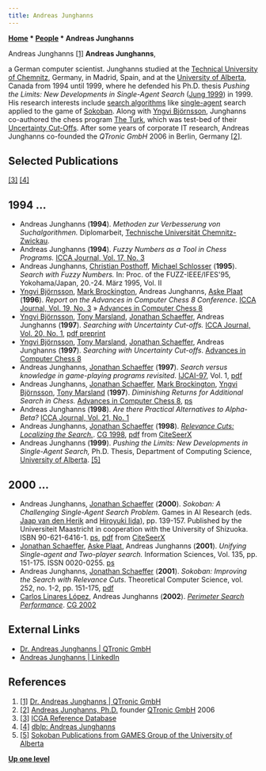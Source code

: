 ```yaml
---
title: Andreas Junghanns
---
```

**[Home](Home "Home") * [People](People "People") * Andreas Junghanns**

[](http://www.qtronic.de/en/andreas_junghanns.html) Andreas Junghanns <a id="cite-note-1" href="#cite-ref-1">[1]</a>
**Andreas Junghanns**,

a German computer scientist. Junghanns studied at the [Technical University of Chemnitz](Chemnitz_University_of_Technology "Chemnitz University of Technology"), Germany, in Madrid, Spain, and at the [University of Alberta](University_of_Alberta "University of Alberta"), Canada from 1994 until 1999, where he defended his Ph.D. thesis *Pushing the Limits: New Developments in Single-Agent Search* ([Jung 1999](#pushingthelimits)) in 1999. His research interests include [search algorithms](Search "Search") like [single-agent](https://en.wikipedia.org/wiki/Intelligent_agent) search applied to the game of [Sokoban](index.php?title=Sokoban&action=edit&redlink=1 "Sokoban (page does not exist)"). Along with [Yngvi Björnsson](Yngvi_Bj%C3%B6rnsson "Yngvi Björnsson"), Junghanns co-authored the chess program [The Turk](The_Turk "The Turk"), which was test-bed of their [Uncertainty Cut-Offs](Uncertainty_Cut-Offs "Uncertainty Cut-Offs"). After some years of corporate IT research, Andreas Junghanns co-founded the *QTronic GmbH* 2006 in Berlin, Germany <a id="cite-note-2" href="#cite-ref-2">[2]</a>.

## Selected Publications

<a id="cite-note-3" href="#cite-ref-3">[3]</a> <a id="cite-note-4" href="#cite-ref-4">[4]</a>

## 1994 ...

- Andreas Junghanns (**1994**). *Methoden zur Verbesserung von Suchalgorithmen.* Diplomarbeit, [Technische Universität Chemnitz-Zwickau](Chemnitz_University_of_Technology "Chemnitz University of Technology").
- Andreas Junghanns (**1994**). *Fuzzy Numbers as a Tool in Chess Programs.* [ICCA Journal, Vol. 17, No. 3](ICGA_Journal#17_3 "ICGA Journal")
- Andreas Junghanns, [Christian Posthoff](Christian_Posthoff "Christian Posthoff"), [Michael Schlosser](Michael_Schlosser "Michael Schlosser") (**1995**). *Search with Fuzzy Numbers.* In: Proc. of the FUZZ-IEEE/IFES'95, Yokohama/Japan, 20.-24. März 1995, Vol. II
- [Yngvi Björnsson](Yngvi_Bj%C3%B6rnsson "Yngvi Björnsson"), [Mark Brockington](Mark_Brockington "Mark Brockington"), Andreas Junghanns, [Aske Plaat](Aske_Plaat "Aske Plaat") (**1996**). *Report on the Advances in Computer Chess 8 Conference*. [ICCA Journal, Vol. 19, No. 3](ICGA_Journal#19_3 "ICGA Journal") » [Advances in Computer Chess 8](Advances_in_Computer_Chess_8 "Advances in Computer Chess 8")
- [Yngvi Björnsson](Yngvi_Bj%C3%B6rnsson "Yngvi Björnsson"), [Tony Marsland](Tony_Marsland "Tony Marsland"), [Jonathan Schaeffer](Jonathan_Schaeffer "Jonathan Schaeffer"), Andreas Junghanns (**1997**). *Searching with Uncertainty Cut-offs.* [ICCA Journal, Vol. 20, No. 1](ICGA_Journal#20_1 "ICGA Journal"), [pdf preprint](http://www.ru.is/faculty/yngvi/pdf/BjornssonMSJ00.pdf)
- [Yngvi Björnsson](Yngvi_Bj%C3%B6rnsson "Yngvi Björnsson"), [Tony Marsland](Tony_Marsland "Tony Marsland"), [Jonathan Schaeffer](Jonathan_Schaeffer "Jonathan Schaeffer"), Andreas Junghanns (**1997**). *Searching with Uncertainty Cut-offs*. [Advances in Computer Chess 8](Advances_in_Computer_Chess_8 "Advances in Computer Chess 8")
- Andreas Junghanns, [Jonathan Schaeffer](Jonathan_Schaeffer "Jonathan Schaeffer") (**1997**). *Search versus knowledge in game-playing programs revisited*. [IJCAI-97](Conferences#IJCAI1997 "Conferences"), Vol. 1, [pdf](http://citeseerx.ist.psu.edu/viewdoc/download?doi=10.1.1.32.168&rep=rep1&type=pdf)
- Andreas Junghanns, [Jonathan Schaeffer](Jonathan_Schaeffer "Jonathan Schaeffer"), [Mark Brockington](Mark_Brockington "Mark Brockington"), [Yngvi Björnsson](Yngvi_Bj%C3%B6rnsson "Yngvi Björnsson"), [Tony Marsland](Tony_Marsland "Tony Marsland") (**1997**). *Diminishing Returns for Additional Search in Chess.* [Advances in Computer Chess 8](Advances_in_Computer_Chess_8 "Advances in Computer Chess 8"), [ps](http://webdocs.cs.ualberta.ca/~jonathan/Papers/Papers/dim.ps)
- Andreas Junghanns (**1998**). *Are there Practical Alternatives to Alpha-Beta?* [ICCA Journal, Vol. 21, No. 1](ICGA_Journal#21_1 "ICGA Journal")
- Andreas Junghanns, [Jonathan Schaeffer](Jonathan_Schaeffer "Jonathan Schaeffer") (**1998**). *[Relevance Cuts: Localizing the Search.](http://link.springer.com/chapter/10.1007/3-540-48957-6_1)*. [CG 1998](CG_1998 "CG 1998"), [pdf](http://citeseerx.ist.psu.edu/viewdoc/download;jsessionid=B8906DD9B982AB1B79F0A86C85C6CC61?doi=10.1.1.31.6234&rep=rep1&type=pdf) from [CiteSeerX](http://citeseerx.ist.psu.edu/viewdoc/summary?doi=10.1.1.31.6234)
- Andreas Junghanns (**1999**). *Pushing the Limits: New Developments in Single-Agent Search,* Ph.D. Thesis, Department of Computing Science, [University of Alberta](University_of_Alberta "University of Alberta"). <a id="cite-note-5" href="#cite-ref-5">[5]</a>

## 2000 ...

- Andreas Junghanns, [Jonathan Schaeffer](Jonathan_Schaeffer "Jonathan Schaeffer") (**2000**). *Sokoban: A Challenging Single-Agent Search Problem.* Games in AI Research (eds. [Jaap van den Herik](Jaap_van_den_Herik "Jaap van den Herik") and [Hiroyuki Iida](Hiroyuki_Iida "Hiroyuki Iida")), pp. 139-157. Published by the Universiteit Maastricht in cooperation with the University of Shizuoka. ISBN 90-621-6416-1. [ps](http://webdocs.cs.ualberta.ca/~jonathan/Papers/Papers/sokoaij.ps), [pdf](http://citeseerx.ist.psu.edu/viewdoc/download?doi=10.1.1.32.2827&rep=rep1&type=pdf) from [CiteSeerX](http://citeseerx.ist.psu.edu/viewdoc/summary?doi=10.1.1.32.2827)
- [Jonathan Schaeffer](Jonathan_Schaeffer "Jonathan Schaeffer"), [Aske Plaat](Aske_Plaat "Aske Plaat"), Andreas Junghanns (**2001**). *Unifying Single-agent and Two-player search.* Information Sciences, Vol. 135, pp. 151-175. ISSN 0020-0255. [ps](http://webdocs.cs.ualberta.ca/~jonathan/Papers/Papers/search.ps)
- Andreas Junghanns, [Jonathan Schaeffer](Jonathan_Schaeffer "Jonathan Schaeffer") (**2001**). *Sokoban: Improving the Search with Relevance Cuts*. Theoretical Computer Science, vol. 252, no. 1-2, pp. 151-175, [pdf](http://webdocs.cs.ualberta.ca/~jonathan/Papers/Papers/rc.pdf)
- [Carlos Linares López](index.php?title=Carlos_Linares_L%C3%B3pez&action=edit&redlink=1 "Carlos Linares López (page does not exist)"), Andreas Junghanns (**2002**). *[Perimeter Search Performance](http://link.springer.com/chapter/10.1007/978-3-540-40031-8_23)*. [CG 2002](CG_2002 "CG 2002")

## External Links

- [Dr. Andreas Junghanns | QTronic GmbH](http://www.qtronic.de/en/andreas_junghanns.html)
- [Andreas Junghanns | LinkedIn](http://www.linkedin.com/in/andreasjunghanns)

## References

1. <a id="cite-ref-1" href="#cite-note-1">[1]</a> [Dr. Andreas Junghanns | QTronic GmbH](http://www.qtronic.de/en/andreas_junghanns.html)
1. <a id="cite-ref-2" href="#cite-note-2">[2]</a> [Andreas Junghanns, Ph.D.](http://www.qtronic.de/en/andreas_junghanns.html) founder [QTronic GmbH](https://www.qtronic.de/en/company.html) 2006
1. <a id="cite-ref-3" href="#cite-note-3">[3]</a> [ICGA Reference Database](ICGA_Journal#RefDB "ICGA Journal")
1. <a id="cite-ref-4" href="#cite-note-4">[4]</a> [dblp: Andreas Junghanns](http://www.informatik.uni-trier.de/~ley/pers/hd/j/Junghanns:Andreas)
1. <a id="cite-ref-5" href="#cite-note-5">[5]</a> [Sokoban Publications from GAMES Group of the University of Alberta](https://webdocs.cs.ualberta.ca/~games/Sokoban/papers.html)

**[Up one level](People "People")**

